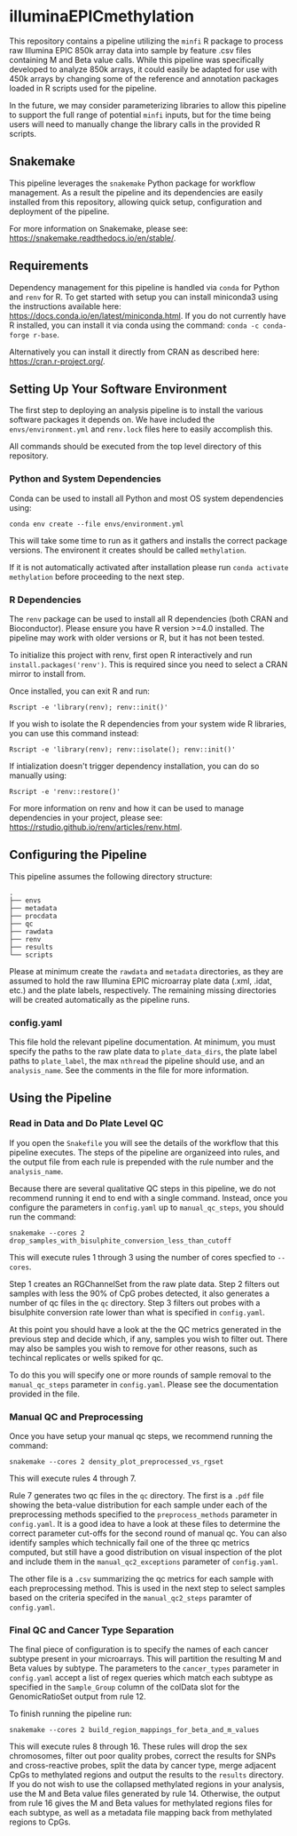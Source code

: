 # illuminaEPICmethylation

This repository contains a pipeline utilizing the `minfi` R package to 
process raw Illumina EPIC 850k array data into sample by feature .csv 
files containing M and Beta value calls. While this pipeline was 
specifically developed to analyze 850k arrays, it could easily be adapted 
for use with 450k arrays by changing some of the reference and annotation
packages loaded in R scripts used for the pipeline.

In the future, we may consider parameterizing libraries to allow this
pipeline to support the full range of potential `minfi` inputs, but for
the time being users will need to manually change the library calls in
the provided R scripts.

## Snakemake

This pipeline leverages the `snakemake` Python package for workflow management. As a result the pipeline and its dependencies are easily
installed from this repository, allowing quick setup, configuration and deployment of the pipeline.

For more information on Snakemake, please see: https://snakemake.readthedocs.io/en/stable/.

## Requirements

Dependency management for this pipeline is handled via `conda` for Python 
and `renv` for R. To get started with setup you can install
miniconda3 using the instructions available here: https://docs.conda.io/en/latest/miniconda.html. If you do not currently have R installed, you can install it via conda using the command: `conda -c conda-forge r-base`. 

Alternatively you can install it directly from CRAN
as described here: https://cran.r-project.org/.

## Setting Up Your Software Environment

The first step to deploying an analysis pipeline is to install the various
software packages it depends on. We have included the `envs/environment.yml` and `renv.lock` files here to easily accomplish this.

All commands should be executed from the top level directory of this
repository.

### Python and System Dependencies

Conda can be used to install all Python and most OS system dependencies
using:

`conda env create --file envs/environment.yml`

This will take some time to run as it gathers and installs the correct
package versions. The environent it creates should be called `methylation`.

If it is not automatically activated after installation please run 
`conda activate methylation` before proceeding to the next step.

### R Dependencies

The `renv` package can be used to install all R dependencies (both CRAN and
Bioconductor). Please ensure you have R version >=4.0 installed. The 
pipeline may work with older versions or R, but it has not been tested.

To initialize this project with renv, first open R interactively and run
`install.packages('renv')`. This is required since you need to select a
CRAN mirror to install from.

Once installed, you can exit R and run:

`Rscript -e 'library(renv); renv::init()'`

If you wish to isolate the R dependencies from your system wide R libraries, you can use this command instead:

`Rscript -e 'library(renv); renv::isolate(); renv::init()'`

If intialization doesn't trigger dependency installation, you can do so manually using:

`Rscript -e 'renv::restore()'`

For more information on renv and how it can be used to manage dependencies in
your project, please see: https://rstudio.github.io/renv/articles/renv.html.

## Configuring the Pipeline

This pipeline assumes the following directory structure:

```
.
├── envs
├── metadata
├── procdata
├── qc
├── rawdata
├── renv
├── results
└── scripts
```

Please at minimum create the `rawdata` and `metadata` directories, as they
are assumed to hold the raw Illumina EPIC microarray plate data (.xml, .idat, etc.) and the plate labels, respectively. The remaining missing directories will be
created automatically as the pipeline runs.

### config.yaml

This file hold the relevant pipeline documentation. At minimum, you
must specify the paths to the raw plate data to `plate_data_dirs`,
the plate label paths to `plate_label`, the max `nthread` the pipeline should
use, and an `analysis_name`. See the comments in the file for more information.

## Using the Pipeline

### Read in Data and Do Plate Level QC

If you open the `Snakefile` you will see the details of the workflow that this pipeline
executes. The steps of the pipeline are organizeed into rules, and the output file
from each rule is prepended with the rule number and the `analysis_name`.

Because there are several qualitative QC steps in this pipeline, we do not recommend
running it end to end with a single command. Instead, once you configure the parameters in 
`config.yaml` up to `manual_qc_steps`, you should run the command:

`snakemake --cores 2 drop_samples_with_bisulphite_conversion_less_than_cutoff`

This will execute rules 1 through 3 using the number of cores specfied to `--cores`. 

Step 1 creates an RGChannelSet from the raw plate data. Step 2 filters out samples
with less the 90% of CpG probes detected, it also generates a number of qc files
in the `qc` directory. Step 3 filters out probes with a bisulphite conversion rate
lower than what is specified in `config.yaml`.

At this point you should have a look at the the QC metrics generated in the previous step
and decide which, if any, samples you wish to filter out. There may also be samples you
wish to remove for other reasons, such as techincal replicates or wells spiked for qc.

To do this you will specify one or more rounds of sample removal to the `manual_qc_steps`
parameter in `config.yaml`. Please see the documentation provided in the file.

### Manual QC and Preprocessing

Once you have setup your manual qc steps, we recommend running the command:

`snakemake --cores 2 density_plot_preprocessed_vs_rgset`

This will execute rules 4 through 7.

Rule 7 generates two qc files in the `qc` directory. 
The first is a `.pdf` file showing the beta-value distribution for each sample under each of the preprocessing methods specified to the `preprocess_methods` parameter in `config.yaml`. It is a good idea to have a look at these files to determine the correct parameter cut-offs for the second round of manual qc. You can also identify samples which technically fail one of the three qc metrics computed, but still have a good distribution on visual inspection of the plot and include
them in the `manual_qc2_exceptions` parameter of `config.yaml`.

The other file is a `.csv` summarizing the qc metrics for each sample with each preprocessing method. This is used in the next step to select samples based on the criteria
specifed in the `manual_qc2_steps` paramter of `config.yaml`.

### Final QC and Cancer Type Separation

The final piece of configuration is to specify the names of each cancer subtype present
in your microarrays. This will partition the resulting M and Beta values by subtype. The
parameters to the `cancer_types` parameter in `config.yaml` accept a list of regex queries
which match each subtype as specified in the `Sample_Group` column of the colData slot for the GenomicRatioSet output from rule 12.

To finish running the pipeline run:

`snakemake --cores 2 build_region_mappings_for_beta_and_m_values`

This will execute rules 8 through 16. These rules will drop the sex chromosomes,
filter out poor quality probes, correct the results for SNPs and cross-reactive probes,
split the data by cancer type, merge adjacent CpGs to methylated regions and output
the results to the `results` directory. If you do not wish to use the collapsed 
methylated regions in your analysis, use the M and Beta value files generated by
rule 14. Otherwise, the output from rule 16 gives the M and Beta values for 
methylated regions files for each subtype, as well as a metadata file mapping back
from methylated regions to CpGs.